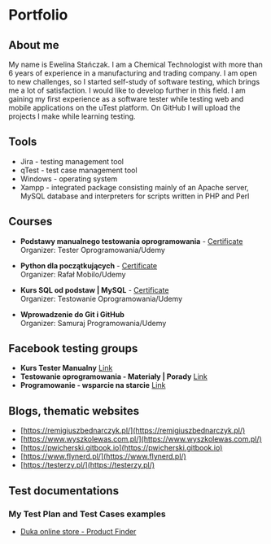 # Portfolio

## About me
My name is Ewelina Stańczak. I am a Chemical Technologist with more than 6 years of experience in a manufacturing and trading company. I am open to new challenges, so I started self-study of software testing, which brings me a lot of satisfaction. I would like to develop further in this field. I am gaining my first experience as a software tester while testing web and mobile applications on the uTest platform. On GitHub I will upload the projects I make while learning testing.

## Tools
* Jira - testing management tool
* qTest - test case management tool
* Windows - operating system
* Xampp - integrated package consisting mainly of an Apache server, MySQL database and interpreters for scripts written in PHP and Perl

## Courses
* **Podstawy manualnego testowania oprogramowania** - [Certificate](https://www.udemy.com/certificate/UC-2bf27513-8b4c-4888-af01-54cc2ee0033c/)
<br />Organizer: Tester Oprogramowania/Udemy 

* **Python dla początkujących** - [Certificate](https://www.udemy.com/certificate/UC-f0b5fd98-c3ed-44d7-a41d-6516b1fe59a6/)
<br />Organizer: Rafał Mobilo/Udemy

* **Kurs SQL od podstaw | MySQL** - [Certificate](https://www.udemy.com/certificate/UC-77a75614-4a6e-48fb-be58-f87732f1503f/)
<br />Organizer: Testowanie Oprogramowania/Udemy

* **Wprowadzenie do Git i GitHub**
<br />Organizer: Samuraj Programowania/Udemy

## Facebook testing groups
* **Kurs Tester Manualny** [Link](https://www.facebook.com/groups/246926649684135/)
* **Testowanie oprogramowania - Materiały | Porady** [Link](https://www.facebook.com/groups/testowanie/)
* **Programowanie - wsparcie na starcie** [Link](https://www.facebook.com/groups/157790704649699/)

## Blogs, thematic websites
* [https://remigiuszbednarczyk.pl/](https://remigiuszbednarczyk.pl/)  
* [https://www.wyszkolewas.com.pl/](https://www.wyszkolewas.com.pl/)  
* [https://pwicherski.gitbook.io](https://pwicherski.gitbook.io)  
* [https://www.flynerd.pl/](https://www.flynerd.pl/)  
* [https://testerzy.pl/](https://testerzy.pl/)

## Test documentations
### My Test Plan and Test Cases examples
* [Duka online store - Product Finder](https://drive.google.com/file/d/1kDYlIwi2tu2m44wmieAqJSpX1NRgYvRD/view?usp=share_link)
